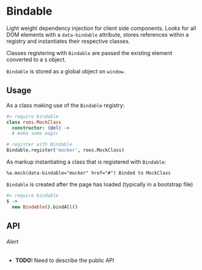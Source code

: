 
# Bindable
Light weight dependency injection for client side components. Looks for
all DOM elements with a `data-bindable` attribute, stores references
within a registry and instantiates their respective classes.

Classes registering with `Bindable` are passed the existing element
converted to a `$` object.

`Bindable` is stored as a global object on `window`.


## Usage
As a class making use of the `Bindable` registry:

```coffee
#= require bindable
class roos.MockClass
  constructor: (@el) ->
  # make some magic

# register with Bindable
Bindable.register('mocker', roos.MockClass)
```

As markup instantiating a class that is registered with `Bindable`:

```haml
%a.mock(data-bindable="mocker" href="#") Binded to MockClass
```

`Bindable` is created after the page has loaded (typically in a
bootstrap file)

```coffee
#= require bindable
$ ->
  new Bindable().bindAll()
```


## API

###### Alert
- **TODO**! Need to describe the public API

